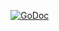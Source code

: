 [![GoDoc](https://godoc.org/github.com/mickep76/encdec?status.svg)](https://godoc.org/github.com/mickep76/encdec)
